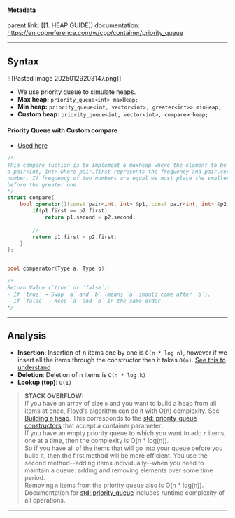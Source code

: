 #### Metadata

parent link: [[1. HEAP GUIDE]]
documentation: https://en.cppreference.com/w/cpp/container/priority_queue

--- 

## Syntax

![[Pasted image 20250129203147.png]]

- We use priority queue to simulate heaps.
- **Max heap:** `priority_queue<int> maxHeap;`
- **Min heap:** `priority_queue<int, vector<int>, greater<int>> minHeap;`
- **Custom heap:** `priority_queue<int, vector<int>, compare> heap;`

#### Priority Queue with Custom compare
- [Used here](https://practice.geeksforgeeks.org/problems/sorting-elements-of-an-array-by-frequency/0#)

```cpp
/* 
This compare fuction is to implement a maxheap where the element to be inserted is 
a pair<int, int> where pair.first represents the frequency and pair.second is the
number. If frequency of two numbers are equal we must place the smaller number
before the greater one.
*/
struct compare{
    bool operator()(const pair<int, int> &p1, const pair<int, int> &p2){
        if(p1.first == p2.first)
            return p1.second > p2.second;
			
		//	
        return p1.first < p2.first;
    }    
};


bool comparator(Type a, Type b);

/*
Return Value (`true` or `false`):
- If `true` → Swap `a` and `b` (means `a` should come after `b`).
- If `false` → Keep `a` and `b` in the same order.
*/

```

---

## Analysis

- **Insertion**: Insertion of n items one by one is `O(n * log n)`, however if we insert all the items through the constructor then it takes `O(n)`. [See this to understand](https://www.geeksforgeeks.org/time-complexity-of-building-a-heap/)
- **Deletion**: Deletion of n items is `O(n * log k)`
- **Lookup (top)**: `O(1)`

>**STACK OVERFLOW:**<br>
>If you have an array of size `n` and you want to build a heap from all items at once, Floyd's algorithm can do it with O(n) complexity. See [Building a heap](https://en.wikipedia.org/wiki/Binary_heap#Building_a_heap). This corresponds to the [std::priority_queue constructors](http://en.cppreference.com/w/cpp/container/priority_queue/priority_queue) that accept a container parameter. <br>
>If you have an empty priority queue to which you want to add `n` items, one at a time, then the complexity is O(n \* log(n)). <br>
>So if you have all of the items that will go into your queue before you build it, then the first method will be more efficient. You use the second method--adding items individually--when you need to maintain a queue: adding and removing elements over some time period.<br>
>Removing `n` items from the priority queue also is O(n \* log(n)). <br>
>Documentation for [std::priority_queue](http://en.cppreference.com/w/cpp/container/priority_queue) includes runtime complexity of all operations.






---